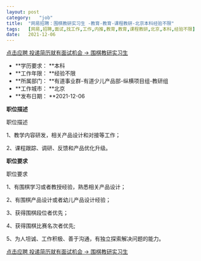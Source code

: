```yaml
---
layout:	post
category:	"job"
title:	"网易招聘：围棋教研实习生 -教育-教育-课程教研-北京本科经验不限"
tags:	[网易,招聘,面试,找工作,工作,内推,教育,教育,课程教研,北京,本科,经验不限]
date:	2021-12-06
---
```


[点击应聘 投递简历就有面试机会 ->  围棋教研实习生 ](http://mobile.bole.netease.com/bole/boleDetail?id=35820&employeeId=346f03c3cda5f04c&key=all)



- **学历要求： **本科
- **工作年限： **经验不限
- **所属部门： **有道事业群-有道少儿产品部-纵横项目组-教研组
- **工作城市： **北京
- **发布日期： **2021-12-06



**职位描述**

职位描述

1、教学内容研发，相关产品设计和对接等工作；

2、课程跟踪、调研、反馈和产品优化升级。





**职位要求**

职位要求

1、有围棋学习或者教授经验，熟悉相关产品设计；

2、有围棋产品设计或者幼儿产品设计经验；

3、获得围棋段位者优先；

4、获得围棋比赛名次者优先;

5、为人坦诚、工作积极、善于沟通，有独立探索解决问题的能力。





[点击应聘 投递简历就有面试机会 ->  围棋教研实习生 ](http://mobile.bole.netease.com/bole/boleDetail?id=35820&employeeId=346f03c3cda5f04c&key=all)